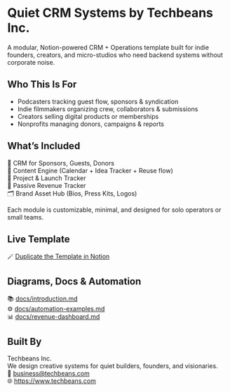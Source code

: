 # Quiet CRM Systems by Techbeans Inc.

A modular, Notion-powered CRM + Operations template built for indie founders, creators, and micro-studios who need backend systems without corporate noise.

## Who This Is For

- Podcasters tracking guest flow, sponsors & syndication
- Indie filmmakers organizing crew, collaborators & submissions
- Creators selling digital products or memberships
- Nonprofits managing donors, campaigns & reports

## What’s Included

🧠 CRM for Sponsors, Guests, Donors  
📡 Content Engine (Calendar + Idea Tracker + Reuse flow)  
🚀 Project & Launch Tracker  
💸 Passive Revenue Tracker  
🗂 Brand Asset Hub (Bios, Press Kits, Logos)

Each module is customizable, minimal, and designed for solo operators or small teams.

## Live Template

🪄 [Duplicate the Template in Notion](https://www.notion.so/techbeansinc/Quiet-CRM-Template-Public-Page)

## Diagrams, Docs & Automation

📚 [docs/introduction.md](docs/introduction.md)  
⚙️ [docs/automation-examples.md](docs/automation-examples.md)  
📊 [docs/revenue-dashboard.md](docs/revenue-dashboard.md)


## Built By

Techbeans Inc.  
We design creative systems for quiet builders, founders, and visionaries.  
💌 business@techbeans.com  
🌐 https://www.techbeans.com


